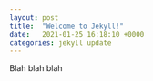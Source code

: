 ```yaml
---
layout: post
title:  "Welcome to Jekyll!"
date:   2021-01-25 16:18:10 +0000
categories: jekyll update
---
```



Blah blah blah